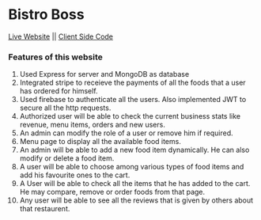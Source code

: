 # Bistro Boss


[Live Website](https://client-bistro-boss.netlify.app/ 'Go To Bistro Boss')   ||   [Client Side Code](https://github.com/spartha343/bistro-boss-client 'See client side code in GitHub')

### Features of this website
1. Used Express for server and MongoDB as database
2. Integrated stripe to receieve the payments of all the foods that a user has ordered for himself.
3. Used firebase to authenticate all the users. Also implemented JWT to secure all the http requests.
4. Authorized user will be able to check the current business stats like revenue, menu items, orders and new users.
5. An admin can modify the role of a user or remove him if required.
6. Menu page to display all the available food items.
7. An admin will be able to add a new food item dynamically. He can also modify or delete a food item.
8. A user will be able to choose among various types of food items and add his favourite ones to the cart.
9. A User will be able to check all the items that he has added to the cart. He may compare, remove or order foods from that page.
10. Any user will be able to see all the reviews that is given by others about that restaurent.


